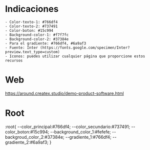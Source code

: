 # Indicaciones
    - Color-texto-1: #766df4
    - Color-texto-2: #737491
    - Color-boton: #15c994
    - Background-color-1: #f7f7fc
    - Background-color-2: #37384e
    - Para el gradiente: #766df4, #6a9af3
    - Fuente: Inter (https://fonts.google.com/specimen/Inter?preview.text_type=custom)
    - Iconos: puedes utilizar cualquier página que proporcione estos recursos

# Web
https://around.createx.studio/demo-product-software.html 

# Root

:root{
    --color_principal:#766df4;
    --color_secundario:#737491;
    --color_boton:#15c994;
    --background_color_1:#fefefe;
    --backgroud_color_2:#37384e;
    --gradiente_1:#766df4;
    --gradiente_2:#6a9af3;
}